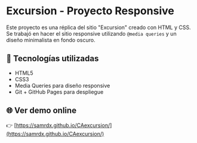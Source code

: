 # Excursion - Proyecto Responsive

Este proyecto es una réplica del sitio "Excursion" creado con HTML y CSS.  
Se trabajó en hacer el sitio responsive utilizando `@media queries` y un diseño minimalista en fondo oscuro.

## 📱 Tecnologías utilizadas

- HTML5
- CSS3
- Media Queries para diseño responsive
- Git + GitHub Pages para despliegue

## 🌐 Ver demo online

👉 [https://samrdx.github.io/CAexcursion/](https://samrdx.github.io/CAexcursion/)
